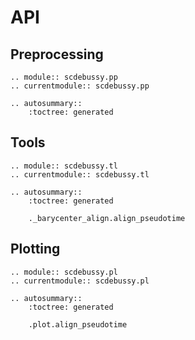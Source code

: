 # API

## Preprocessing

```{eval-rst}
.. module:: scdebussy.pp
.. currentmodule:: scdebussy.pp

.. autosummary::
    :toctree: generated
```

## Tools

```{eval-rst}
.. module:: scdebussy.tl
.. currentmodule:: scdebussy.tl

.. autosummary::
    :toctree: generated

    ._barycenter_align.align_pseudotime
```

## Plotting

```{eval-rst}
.. module:: scdebussy.pl
.. currentmodule:: scdebussy.pl

.. autosummary::
    :toctree: generated

    .plot.align_pseudotime
```
